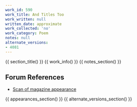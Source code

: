 ```yaml
---
work_id: 590
work_title: And Titles Too
work_written: null
written_date: approximate
work_collected: 'no'
work_category: Poem
notes: null
alternate_versions:
- 4081
---
```


{{ section_title() }}
{{ work_info() }}
{{ notes_section() }}
## Forum References
- [Scan of magazine appearance](https://bukowskiforum.com/threads/poem-and-titles-too-from-wormwood-80-1980.12736/)

{{ appearances_section() }}
{{ alternate_versions_section() }}